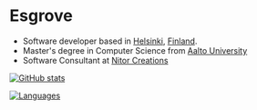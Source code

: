 # Esgrove

- Software developer based in [Helsinki](https://en.wikipedia.org/wiki/Helsinki), [Finland](https://en.wikipedia.org/wiki/Finland).
- Master's degree in Computer Science from [Aalto University](https://www.aalto.fi/en)
- Software Consultant at [Nitor Creations](https://github.com/NitorCreations)

[![GitHub stats](https://github-readme-stats-git-masterrstaa-rickstaa.vercel.app/api?username=esgrove&count_private=true&show_icons=true&theme=github_dark)](https://github.com/anuraghazra/github-readme-stats)

[![Languages](https://github-readme-stats-git-masterrstaa-rickstaa.vercel.app/api/top-langs/?username=esgrove&langs_count=8&exclude_repo=bachelorsthesis,mastersthesis,pathtracer&theme=github_dark)](https://github.com/anuraghazra/github-readme-stats)
